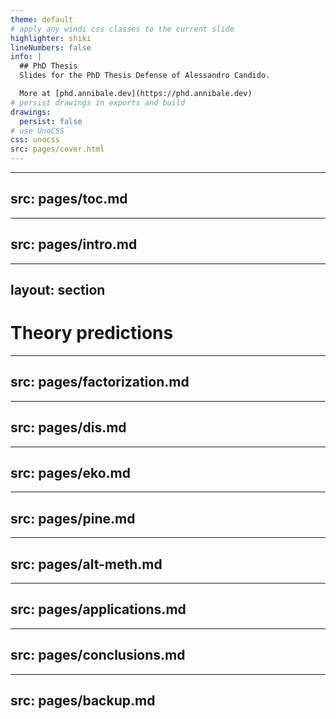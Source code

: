 ```yaml
---
theme: default
# apply any windi css classes to the current slide
highlighter: shiki
lineNumbers: false
info: |
  ## PhD Thesis
  Slides for the PhD Thesis Defense of Alessandro Candido.

  More at [phd.annibale.dev](https://phd.annibale.dev)
# persist drawings in exports and build
drawings:
  persist: false
# use UnoCSS
css: unocss
src: pages/cover.html
---
```


---
src: pages/toc.md
---

---
src: pages/intro.md
---

---
layout: section
---

# Theory predictions

---
src: pages/factorization.md
---

---
src: pages/dis.md
---

---
src: pages/eko.md
---

---
src: pages/pine.md
---

---
src: pages/alt-meth.md
---

---
src: pages/applications.md
---

---
src: pages/conclusions.md
---

---
src: pages/backup.md
---
